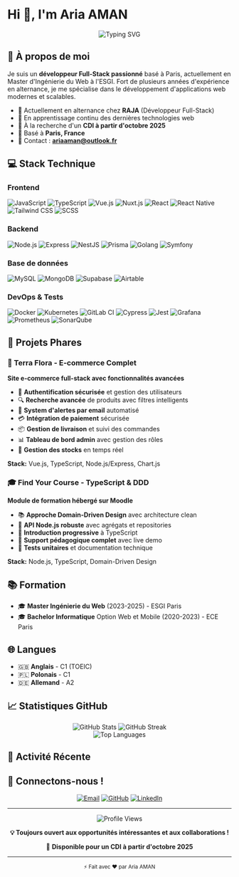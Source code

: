 # Hi 👋, I'm Aria AMAN

<div align="center">
  <img src="https://readme-typing-svg.demolab.com?font=Fira+Code&size=24&duration=3000&pause=1000&color=58A6FF&center=true&vCenter=true&multiline=true&width=600&height=80&lines=Développeur+Full-Stack+passionné;Spécialisé+en+technologies+modernes;Basé+à+Paris+🇫🇷" alt="Typing SVG" />
</div>

## 🚀 À propos de moi

Je suis un **développeur Full-Stack passionné** basé à Paris, actuellement en Master d'Ingénierie du Web à l'ESGI. Fort de plusieurs années d'expérience en alternance, je me spécialise dans le développement d'applications web modernes et scalables.

- 🔭 Actuellement en alternance chez **RAJA** (Développeur Full-Stack)
- 🌱 En apprentissage continu des dernières technologies web
- 💼 À la recherche d'un **CDI à partir d'octobre 2025**
- 📍 Basé à **Paris, France**
- 📧 Contact : **ariaaman@outlook.fr**

## 💻 Stack Technique

### Frontend
<div align="left">
  <img src="https://img.shields.io/badge/JavaScript-F7DF1E?style=for-the-badge&logo=javascript&logoColor=black" alt="JavaScript" />
  <img src="https://img.shields.io/badge/TypeScript-3178C6?style=for-the-badge&logo=typescript&logoColor=white" alt="TypeScript" />
  <img src="https://img.shields.io/badge/Vue.js-4FC08D?style=for-the-badge&logo=vue.js&logoColor=white" alt="Vue.js" />
  <img src="https://img.shields.io/badge/Nuxt.js-00C58E?style=for-the-badge&logo=nuxt.js&logoColor=white" alt="Nuxt.js" />
  <img src="https://img.shields.io/badge/React-61DAFB?style=for-the-badge&logo=react&logoColor=black" alt="React" />
  <img src="https://img.shields.io/badge/React_Native-61DAFB?style=for-the-badge&logo=react&logoColor=black" alt="React Native" />
  <img src="https://img.shields.io/badge/Tailwind_CSS-38B2AC?style=for-the-badge&logo=tailwind-css&logoColor=white" alt="Tailwind CSS" />
  <img src="https://img.shields.io/badge/Sass-CC6699?style=for-the-badge&logo=sass&logoColor=white" alt="SCSS" />
</div>

### Backend
<div align="left">
  <img src="https://img.shields.io/badge/Node.js-339933?style=for-the-badge&logo=node.js&logoColor=white" alt="Node.js" />
  <img src="https://img.shields.io/badge/Express-000000?style=for-the-badge&logo=express&logoColor=white" alt="Express" />
  <img src="https://img.shields.io/badge/NestJS-E0234E?style=for-the-badge&logo=nestjs&logoColor=white" alt="NestJS" />
  <img src="https://img.shields.io/badge/Prisma-2D3748?style=for-the-badge&logo=prisma&logoColor=white" alt="Prisma" />
  <img src="https://img.shields.io/badge/Go-00ADD8?style=for-the-badge&logo=go&logoColor=white" alt="Golang" />
  <img src="https://img.shields.io/badge/Symfony-000000?style=for-the-badge&logo=symfony&logoColor=white" alt="Symfony" />
</div>

### Base de données
<div align="left">
  <img src="https://img.shields.io/badge/MySQL-4479A1?style=for-the-badge&logo=mysql&logoColor=white" alt="MySQL" />
  <img src="https://img.shields.io/badge/MongoDB-47A248?style=for-the-badge&logo=mongodb&logoColor=white" alt="MongoDB" />
  <img src="https://img.shields.io/badge/Supabase-3ECF8E?style=for-the-badge&logo=supabase&logoColor=white" alt="Supabase" />
  <img src="https://img.shields.io/badge/Airtable-18BFFF?style=for-the-badge&logo=airtable&logoColor=white" alt="Airtable" />
</div>

### DevOps & Tests
<div align="left">
  <img src="https://img.shields.io/badge/Docker-2496ED?style=for-the-badge&logo=docker&logoColor=white" alt="Docker" />
  <img src="https://img.shields.io/badge/Kubernetes-326CE5?style=for-the-badge&logo=kubernetes&logoColor=white" alt="Kubernetes" />
  <img src="https://img.shields.io/badge/GitLab_CI-FC6D26?style=for-the-badge&logo=gitlab&logoColor=white" alt="GitLab CI" />
  <img src="https://img.shields.io/badge/Cypress-17202C?style=for-the-badge&logo=cypress&logoColor=white" alt="Cypress" />
  <img src="https://img.shields.io/badge/Jest-C21325?style=for-the-badge&logo=jest&logoColor=white" alt="Jest" />
  <img src="https://img.shields.io/badge/Grafana-F46800?style=for-the-badge&logo=grafana&logoColor=white" alt="Grafana" />
  <img src="https://img.shields.io/badge/Prometheus-E6522C?style=for-the-badge&logo=prometheus&logoColor=white" alt="Prometheus" />
  <img src="https://img.shields.io/badge/SonarQube-4E9BCD?style=for-the-badge&logo=sonarqube&logoColor=white" alt="SonarQube" />
</div>

## 🎯 Projets Phares

### 🌱 Terra Flora - E-commerce Complet
**Site e-commerce full-stack avec fonctionnalités avancées**

- 🔐 **Authentification sécurisée** et gestion des utilisateurs
- 🔍 **Recherche avancée** de produits avec filtres intelligents
- 📧 **System d'alertes par email** automatisé
- 💳 **Intégration de paiement** sécurisée
- 📦 **Gestion de livraison** et suivi des commandes
- 📊 **Tableau de bord admin** avec gestion des rôles
- 🎯 **Gestion des stocks** en temps réel

**Stack:** Vue.js, TypeScript, Node.js/Express, Chart.js

### 🎓 Find Your Course - TypeScript & DDD
**Module de formation hébergé sur Moodle**

- 📚 **Approche Domain-Driven Design** avec architecture clean
- 🔄 **API Node.js robuste** avec agrégats et repositories
- 🎯 **Introduction progressive** à TypeScript
- 📖 **Support pédagogique complet** avec live demo
- 🧪 **Tests unitaires** et documentation technique

**Stack:** Node.js, TypeScript, Domain-Driven Design

## 📚 Formation

- 🎓 **Master Ingénierie du Web** (2023-2025) - ESGI Paris
- 🎓 **Bachelor Informatique** Option Web et Mobile (2020-2023) - ECE Paris

## 🌐 Langues

- 🇬🇧 **Anglais** - C1 (TOEIC)
- 🇵🇱 **Polonais** - C1
- 🇩🇪 **Allemand** - A2

## 📈 Statistiques GitHub

<div align="center">
  <img src="https://github-readme-stats.vercel.app/api?username=AriaAman&show_icons=true&theme=tokyonight&hide_border=true&count_private=true" alt="GitHub Stats" />
  <img src="https://github-readme-streak-stats.herokuapp.com/?user=AriaAman&theme=tokyonight&hide_border=true" alt="GitHub Streak" />
</div>

<div align="center">
  <img src="https://github-readme-stats.vercel.app/api/top-langs/?username=AriaAman&layout=compact&theme=tokyonight&hide_border=true&langs_count=8" alt="Top Languages" />
</div>

## 🎵 Activité Récente

<!--START_SECTION:activity-->
<!--END_SECTION:activity-->

## 🤝 Connectons-nous !

<div align="center">
  
[![Email](https://img.shields.io/badge/Email-D14836?style=for-the-badge&logo=gmail&logoColor=white)](mailto:ariaaman@outlook.fr)
[![GitHub](https://img.shields.io/badge/GitHub-100000?style=for-the-badge&logo=github&logoColor=white)](https://github.com/AriaAman)
[![LinkedIn](https://img.shields.io/badge/LinkedIn-0077B5?style=for-the-badge&logo=linkedin&logoColor=white)](https://linkedin.com/in/aria-aman)

</div>

---

<div align="center">
  <img src="https://komarev.com/ghpvc/?username=AriaAman&label=Visitors&color=58A6FF&style=flat-square" alt="Profile Views" />
  
  **💡 Toujours ouvert aux opportunités intéressantes et aux collaborations !**
  
  🎯 **Disponible pour un CDI à partir d'octobre 2025**
</div>

---

<div align="center">
  <sub>⚡ Fait avec ❤️ par Aria AMAN</sub>
</div>
